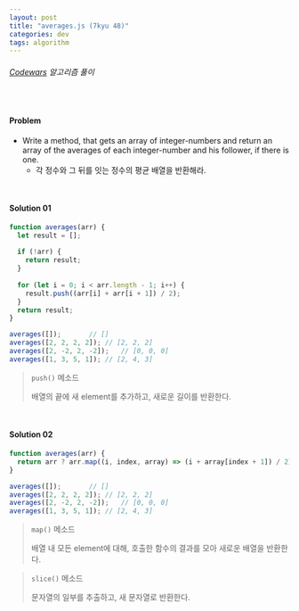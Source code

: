 ```yaml
---
layout: post
title: "averages.js (7kyu 48)"
categories: dev
tags: algorithm
---
```


###### [Codewars](https://www.codewars.com) 알고리즘 풀이

<br>

#### Problem

- Write a method, that gets an array of integer-numbers and return an array of the averages of each integer-number and his follower, if there is one.
  - 각 정수와 그 뒤를 잇는 정수의 평균 배열을 반환해라.

<br>

#### Solution 01

```js
function averages(arr) {
  let result = [];
  
  if (!arr) {
    return result;
  }
  
  for (let i = 0; i < arr.length - 1; i++) {
    result.push((arr[i] + arr[i + 1]) / 2);
  }
  return result;
}

averages([]);		// []
averages([2, 2, 2, 2]);	// [2, 2, 2]
averages([2, -2, 2, -2]);	// [0, 0, 0]
averages([1, 3, 5, 1]);	// [2, 4, 3]
```

> `push()` 메소드
>
> 배열의 끝에 새 element를 추가하고, 새로운 길이를 반환한다.

<br>

#### Solution 02

```js
function averages(arr) {
  return arr ? arr.map((i, index, array) => (i + array[index + 1]) / 2).slice(0, -1) : [];
}

averages([]);		// []
averages([2, 2, 2, 2]);	// [2, 2, 2]
averages([2, -2, 2, -2]);	// [0, 0, 0]
averages([1, 3, 5, 1]);	// [2, 4, 3]
```

> `map()` 메소드
>
> 배열 내 모든 element에 대해, 호출한 함수의 결과를 모아 새로운 배열을 반환한다.

> `slice()` 메소드
>
> 문자열의 일부를 추출하고, 새 문자열로 반환한다.

<br>